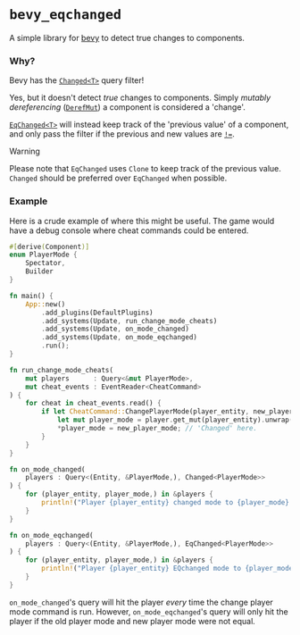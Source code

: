 # `bevy_eqchanged`
A simple library for [bevy](https://github.com/bevyengine/bevy) to detect true changes to components.


### Why?
Bevy has the [`Changed<T>`](https://docs.rs/bevy_ecs/latest/bevy_ecs/query/struct.Changed.html) query filter!

Yes, but it doesn't detect *true* changes to components.
Simply *mutably dereferencing* ([`DerefMut`](https://doc.rust-lang.org/nightly/core/ops/deref/trait.DerefMut.html))
 a component is considered a 'change'.

[`EqChanged<T>`](https://docs.rs/bevy_eqchanged/latest/bevy_eqchanged/struct.EqChanged.html) will instead keep
 track of the 'previous value' of a component, and only pass the filter if the previous and new values are
 [`!=`](https://doc.rust-lang.org/stable/std/cmp/trait.PartialEq.html#method.ne).

> [!WARNING]
> Please note that `EqChanged` uses `Clone` to keep track of the previous value.
> `Changed` should be preferred over `EqChanged` when possible.


### Example
Here is a crude example of where this might be useful.
The game would have a debug console where cheat commands could be entered.
```rust
#[derive(Component)]
enum PlayerMode {
    Spectator,
    Builder
}

fn main() {
    App::new()
        .add_plugins(DefaultPlugins)
        .add_systems(Update, run_change_mode_cheats)
        .add_systems(Update, on_mode_changed)
        .add_systems(Update, on_mode_eqchanged)
        .run();
}

fn run_change_mode_cheats(
    mut players      : Query<&mut PlayerMode>,
    mut cheat_events : EventReader<CheatCommand>
) {
    for cheat in cheat_events.read() {
        if let CheatCommand::ChangePlayerMode(player_entity, new_player_mode) = command {
            let mut player_mode = player.get_mut(player_entity).unwrap();
            *player_mode = new_player_mode; // 'Changed' here.
        }
    }
}

fn on_mode_changed(
    players : Query<(Entity, &PlayerMode,), Changed<PlayerMode>>
) {
    for (player_entity, player_mode,) in &players {
        println!("Player {player_entity} changed mode to {player_mode}.");
    }
}

fn on_mode_eqchanged(
    players : Query<(Entity, &PlayerMode,), EqChanged<PlayerMode>>
) {
    for (player_entity, player_mode,) in &players {
        println!("Player {player_entity} EQchanged mode to {player_mode}.");
    }
}
```
`on_mode_changed`'s query will hit the player *every* time the change player mode command is run.
However, `on_mode_eqchanged`'s query will only hit the player if the old player mode and new player mode were not equal.

